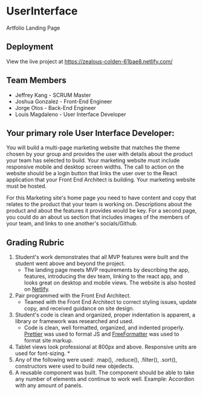 # UserInterface
Artfolio Landing Page

## Deployment
View the live project at https://zealous-colden-61bae8.netlify.com/

## Team Members
* Jeffrey Kang - SCRUM Master
* Joshua Gonzalez - Front-End Engineer
* Jorge Otos - Back-End Engineer
* Louis Magdaleno - User Interface Developer

## **Your primary role User Interface Developer:**

You will build a multi-page marketing website that matches the theme chosen by your group and provides the user with details about the product your team has selected to build. Your marketing website must include responsive mobile and desktop screen widths. The call to action on the website should be a login button that links the user over to the React application that your Front End Architect is building. Your marketing website must be hosted.

For this Marketing site's home page you need to have content and copy that relates to the product that your team is working on. Descriptions about the product and about the features it provides would be key. For a second page, you could do an about us section that includes images of the members of your team, and links to one another's socials/Github.


## Grading Rubric
1. Student's work demonstrates that all MVP features were built and the student went above and beyond the project.
    * The landing page meets MVP requirements by describing the app, features, introducing the dev team, linking to the react app, and looks great on desktop and mobile views. The website is also hosted on <a href="https://www.netlify.com/">Netlify</a>.
2. Pair programmed with the Front End Architect.
    * Teamed with the Front End Architect to correct styling issues, update copy, and received guidance on site design.
3. Student's code is clean and organized, proper indentation is apparent, a library or framework was researched and used. 
    * Code is clean, well formatted, organized, and indented properly.  <a href="https://github.com/prettier/prettier">Prettier</a> was used to format JS and <a href="https://www.freeformatter.com/html-formatter.html">FreeFormatter</a> was used to format site markup.
4. Tablet views look professional at 800px and above. Responsive units are used for font-sizing.
    * 
5. Any of the following were used: .map(), .reduce(), .filter(), .sort(), constructors were used to build new objedects.
6. A reusable component was built.  The component should be able to take any number of elements and continue to work well.  Example: Accordion with any amount of panels.
